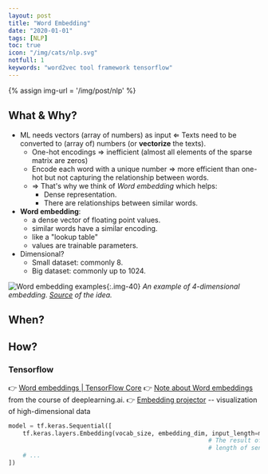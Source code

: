 ```yaml
---
layout: post
title: "Word Embedding"
date: "2020-01-01"
tags: [NLP]
toc: true
icon: "/img/cats/nlp.svg"
notfull: 1
keywords: "word2vec tool framework tensorflow"
---
```


{% assign img-url = '/img/post/nlp' %}

## What & Why?

- ML needs vectors (array of numbers) as input $\Leftarrow$ Texts need to be converted to (array of) numbers (or **vectorize** the texts).
  - One-hot encodings $\Rightarrow$ inefficient (almost all elements of the sparse matrix are zeros)
  - Encode each word with a unique number $\Rightarrow$ more efficient than one-hot but not capturing the relationship between words.
  - $\Rightarrow$ That's why we think of _Word embedding_ which helps:
    - Dense representation.
    - There are relationships between similar words.
- **Word embedding**:
  - a dense vector of floating point values.
  - similar words have a similar encoding.
  - like a "lookup table"
  - values are trainable parameters.
- Dimensional?
  - Small dataset: commonly 8.
  - Big dataset: commonly up to 1024.

![Word embedding examples]({{img-url}}/word-embedding-example.png){:.img-40}
_An example of 4-dimensional embedding. [Source](https://www.tensorflow.org/tutorials/text/word_embeddings) of the idea._

## When?

## How?

### Tensorflow

👉 [Word embeddings | TensorFlow Core](https://www.tensorflow.org/tutorials/text/word_embeddings)
👉 [Note about Word embeddings](/deeplearning-ai-tensorflow-course-3/#word-embeddings) from the course of deeplearning.ai.
👉 [Embedding projector](http://projector.tensorflow.org/) -- visualization of high-dimensional data

``` python
model = tf.keras.Sequential([
	tf.keras.layers.Embedding(vocab_size, embedding_dim, input_length=max_length),
														# The result of embedding will be a 2D array:
														# length of sentence x embedding_dim
	# ...
])
```